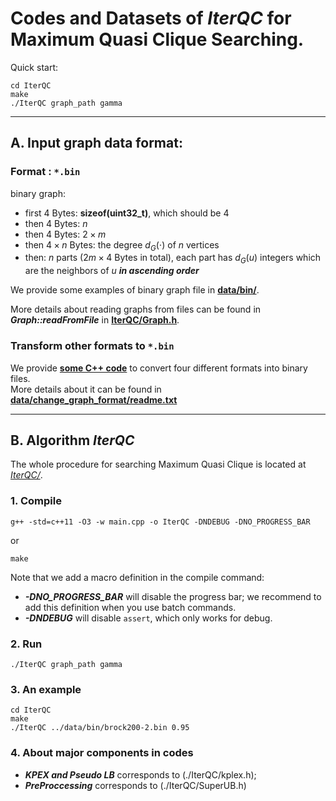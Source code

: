 # Codes and Datasets of $IterQC$ for Maximum Quasi Clique Searching.

Quick start:
```shell
cd IterQC
make
./IterQC graph_path gamma
```


<hr>

## A. Input graph data format:

### Format : `*.bin`
binary graph:
- first $4$ Bytes: **sizeof(uint32_t)**, which should be $4$
- then $4$ Bytes: $n$
- then $4$ Bytes: $2\times m$
- then $4\times n$ Bytes: the degree $d_G(\cdot)$ of $n$ vertices
- then: $n$ parts ($2m\times 4$ Bytes in total), each part has $d_G(u)$ integers which are the neighbors of $u$ ***in ascending order***

We provide some examples of binary graph file  in [**data/bin/**](./data/bin/).

More details about reading graphs from files can be found in ***Graph::readFromFile*** in [**IterQC/Graph.h**](./IterQC/Graph.h).


### Transform other formats to `*.bin`
We provide [**some C++ code**](./data/change_graph_format) to convert four different formats into binary files.\
More details about it can be found in [**data/change_graph_format/readme.txt**](./data/change_graph_format/readme.txt)

<hr>

## B. Algorithm $IterQC$
The whole procedure for searching Maximum Quasi Clique is located at [*IterQC/*](./IterQC/). 

### 1. Compile
```shell
g++ -std=c++11 -O3 -w main.cpp -o IterQC -DNDEBUG -DNO_PROGRESS_BAR
```
or
```shell
make
```

Note that we add a macro definition in the compile command: 
- ***-DNO_PROGRESS_BAR*** will disable the progress bar; we recommend to add this definition when you use batch commands. 
- ***-DNDEBUG*** will disable  `assert`, which only works for debug.

### 2. Run
```shell
./IterQC graph_path gamma
```

### 3. An example
```shell
cd IterQC
make
./IterQC ../data/bin/brock200-2.bin 0.95
```

### 4. About major components in codes
- ***KPEX and Pseudo LB*** corresponds to (./IterQC/kplex.h);
- ***PreProccessing*** corresponds to (./IterQC/SuperUB.h)
